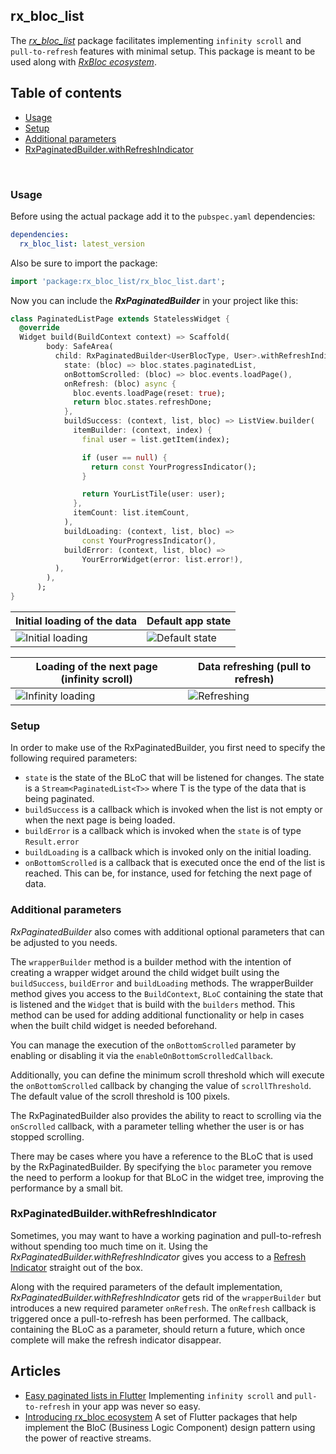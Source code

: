 ## rx_bloc_list

The *[rx_bloc_list](https://pub.dev/packages/rx_bloc_list)* package facilitates implementing `infinity scroll` and `pull-to-refresh` features with minimal setup. This package is meant to be used along with *[RxBloc ecosystem](https://medium.com/prime-holding-jsc/introducing-rx-bloc-ecosystem-part-1-3cc5f4fff14e)*.

## Table of contents
- [Usage](#usage)
- [Setup](#setup)
- [Additional parameters](#additional-params)
- [RxPaginatedBuilder.withRefreshIndicator](#withRefreshIndicator)

<br/>
<div id="usage"/>

### Usage

Before using the actual package add it to the `pubspec.yaml` dependencies:
```yaml
dependencies:
  rx_bloc_list: latest_version
```
Also be sure to import the package:
```dart
import 'package:rx_bloc_list/rx_bloc_list.dart';
```
Now you can include the ***RxPaginatedBuilder*** in your project like this:


```dart
class PaginatedListPage extends StatelessWidget {
  @override
  Widget build(BuildContext context) => Scaffold(
        body: SafeArea(
          child: RxPaginatedBuilder<UserBlocType, User>.withRefreshIndicator(
            state: (bloc) => bloc.states.paginatedList,
            onBottomScrolled: (bloc) => bloc.events.loadPage(),
            onRefresh: (bloc) async {
              bloc.events.loadPage(reset: true);
              return bloc.states.refreshDone;
            },
            buildSuccess: (context, list, bloc) => ListView.builder(
              itemBuilder: (context, index) {
                final user = list.getItem(index);

                if (user == null) {
                  return const YourProgressIndicator();
                }

                return YourListTile(user: user);
              },
              itemCount: list.itemCount,
            ),
            buildLoading: (context, list, bloc) =>
                const YourProgressIndicator(),
            buildError: (context, list, bloc) =>
                YourErrorWidget(error: list.error!),
          ),
        ),
      );
}
```


| Initial loading of the data           | Default app state           |
|---------------------------------------|-----------------------------|
| <img src="https://raw.githubusercontent.com/Prime-Holding/rx_bloc/develop/packages/rx_bloc_list/doc/assets/initial_load.png" alt="Initial loading"> | <img src="https://raw.githubusercontent.com/Prime-Holding/rx_bloc/develop/packages/rx_bloc_list/doc/assets/normal.png" alt="Default state"></img> |

| Loading of the next page (infinity scroll)           | Data refreshing (pull to refresh)          |
|---------------------------------------|-----------------------------|
| <img src="https://raw.githubusercontent.com/Prime-Holding/rx_bloc/develop/packages/rx_bloc_list/doc/assets/infinity_load.png" alt="Infinity loading"> | <img src="https://raw.githubusercontent.com/Prime-Holding/rx_bloc/develop/packages/rx_bloc_list/doc/assets/refresh.png" alt="Refreshing"> |


<div id="setup"/>

### Setup

In order to make use of the RxPaginatedBuilder, you first need to specify the following required parameters:
- `state` is the state of the BLoC that will be listened for changes. The state is a `Stream<PaginatedList<T>>` where T is the type of the data that is being paginated.
- `buildSuccess` is a callback which is invoked when the list is not empty or when the next page is being loaded.
- `buildError` is a callback which is invoked when the `state` is of type `Result.error`
- `buildLoading` is a callback which is invoked only on the initial loading.
- `onBottomScrolled` is a callback that is executed once the end of the list is reached. This can be, for instance, used for fetching the next page of data.

<div id="additional-params" />

### Additional parameters

*RxPaginatedBuilder* also comes with additional optional parameters that can be adjusted to you needs.

The `wrapperBuilder` method is a builder method with the intention of creating a wrapper widget around the child widget built using the `buildSuccess`, `buildError` and `buildLoading` methods. The wrapperBuilder method gives you access to the `BuildContext`, `BLoC` containing the state that is listened and the `Widget` that is build with the `builders` method. This method can be used for adding additional functionality or help in cases when the built child widget is needed beforehand.

You can manage the execution of the `onBottomScrolled` parameter by enabling or disabling it via the `enableOnBottomScrolledCallback`.

Additionally, you can define the minimum scroll threshold which will execute the `onBottomScrolled` callback by changing the value of `scrollThreshold`. The default value of the scroll threshold is 100 pixels.

The RxPaginatedBuilder also provides the ability to react to scrolling via the `onScrolled` callback, with a parameter telling whether the user is or has stopped scrolling.

There may be cases where you have a reference to the BLoC that is used by the RxPaginatedBuilder. By specifying the `bloc` parameter you remove the need to perform a lookup for that BLoC in the widget tree, improving the performance by a small bit.

<div id="withRefreshIndicator" />

### RxPaginatedBuilder.withRefreshIndicator

Sometimes, you may want to have a working pagination and pull-to-refresh without spending too much time on it. Using the *RxPaginatedBuilder.withRefreshIndicator* gives you access to a [Refresh Indicator](https://api.flutter.dev/flutter/material/RefreshIndicator-class.html "Refresh Indicator") straight out of the box.

Along with the required parameters of the default implementation, *RxPaginatedBuilder.withRefreshIndicator* gets rid of the `wrapperBuilder` but introduces a new required parameter `onRefresh`. The `onRefresh` callback is triggered once a pull-to-refresh has been performed. The callback, containing the BLoC as a parameter, should return a future, which once complete will make the refresh indicator disappear.


## Articles
- [Easy paginated lists in Flutter](https://medium.com/prime-holding-jsc/easy-paginated-lists-in-flutter-b1cfb82188d8) Implementing `infinity scroll` and `pull-to-refresh` in your app was never so easy.
- [Introducing rx_bloc ecosystem](https://medium.com/prime-holding-jsc/introducing-rx-bloc-ecosystem-part-1-3cc5f4fff14e) A set of Flutter packages that help implement the BloC (Business Logic Component) design pattern using the power of reactive streams.
